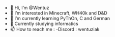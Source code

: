 - 👋 Hi, I’m @Wentuz
- 👀 I’m interested in Minecraft, WH40k and D&D
- 🌱 I’m currently learning PyThOn, C and German
- 💞️ Currently studying informatics
- 📫 How to reach me :
        -Discord : wentuziak

<!---
Wentuz/Wentuz is a ✨ special ✨ repository because its `README.md` (this file) appears on your GitHub profile.
You can click the Preview link to take a look at your changes.
--->
